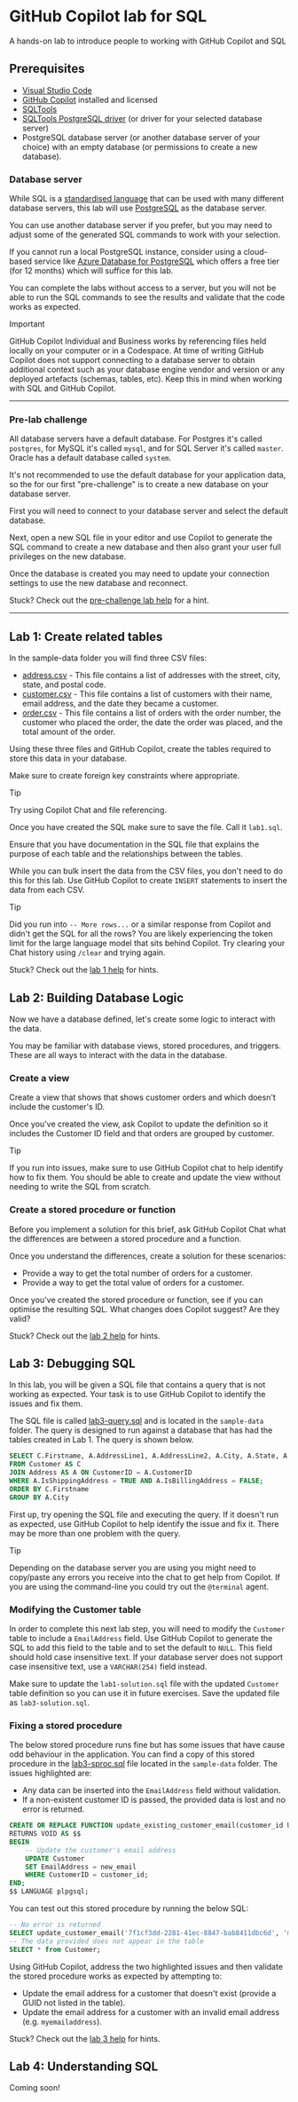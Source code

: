 # GitHub Copilot lab for SQL

A hands-on lab to introduce people to working with GitHub Copilot and SQL

## Prerequisites

- [Visual Studio Code](https://code.visualstudio.com/)
- [GitHub Copilot](https://copilot.github.com/) installed and licensed
- [SQLTools](https://marketplace.visualstudio.com/items?itemName=mtxr.sqltools)
- [SQLTools PostgreSQL driver](https://marketplace.visualstudio.com/items?itemName=mtxr.sqltools-driver-pg) (or driver for your selected database server)
- PostgreSQL database server (or another database server of your choice) with an empty database (or permissions to create a new database).

### Database server

While SQL is a [standardised language](https://en.wikipedia.org/wiki/SQL#Interoperability_and_standardization) that can be used with many different database servers, this lab will use [PostgreSQL](https://www.postgresql.org/) as the database server.

You can use another database server if you prefer, but you may need to adjust some of the generated SQL commands to work with your selection.

If you cannot run a local PostgreSQL instance, consider using a cloud-based service like [Azure Database for PostgreSQL](https://learn.microsoft.com/azure/postgresql/flexible-server/how-to-deploy-on-azure-free-account) which offers a free tier (for 12 months) which will suffice for this lab.

You can complete the labs without access to a server, but you will not be able to run the SQL commands to see the results and validate that the code works as expected.

> [!IMPORTANT]
> GitHub Copilot Individual and Business works by referencing files held locally on your computer or in a Codespace. At time of writing GitHub Copilot does not support connecting to a database server to obtain additional context such as your database engine vendor and version or any deployed artefacts (schemas, tables, etc). Keep this in mind when working with SQL and GitHub Copilot.

---

### Pre-lab challenge

All database servers have a default database. For Postgres it's called `postgres`, for MySQL it's called `mysql`, and for SQL Server it's called `master`. Oracle has a default database called `system`.

It's not recommended to use the default database for your application data, so the for our first "pre-challenge" is to create a new database on your database server.

First you will need to connect to your database server and select the default database.

Next, open a new SQL file in your editor and use Copilot to generate the SQL command to create a new database and then also grant your user full privileges on the new database.

Once the database is created you may need to update your connection settings to use the new database and reconnect.

Stuck? Check out the [pre-challenge lab help](help/pre-challenge.md) for a hint.

---

## Lab 1: Create related tables

In the sample-data folder you will find three CSV files:

- [address.csv](sample-data/address.csv) - This file contains a list of addresses with the street, city, state, and postal code.
- [customer.csv](sample-data/customer.csv) - This file contains a list of customers with their name, email address, and the date they became a customer.
- [order.csv](sample-data/order.csv) - This file contains a list of orders with the order number, the customer who placed the order, the date the order was placed, and the total amount of the order.

Using these three files and GitHub Copilot, create the tables required to store this data in your database.

Make sure to create foreign key constraints where appropriate.

> [!TIP]
> Try using Copilot Chat and file referencing.

Once you have created the SQL make sure to save the file. Call it `lab1.sql`.

Ensure that you have documentation in the SQL file that explains the purpose of each table and the relationships between the tables.

While you can bulk insert the data from the CSV files, you don't need to do this for this lab. Use GitHub Copilot to create `INSERT` statements to insert the data from each CSV.

> [!TIP]
> Did you run into `-- More rows...` or a similar response from Copilot and didn't get the SQL for all the rows? You are likely experiencing the token limit for the large language model that sits behind Copilot. Try clearing your Chat history using `/clear` and trying again.

Stuck? Check out the [lab 1 help](help/lab1.md) for hints.

## Lab 2: Building Database Logic

Now we have a database defined, let's create some logic to interact with the data.

You may be familiar with database views, stored procedures, and triggers. These are all ways to interact with the data in the database.

### Create a view

Create a view that shows that shows customer orders and which doesn't include the customer's ID.

Once you've created the view, ask Copilot to update the definition so it includes the Customer ID field and that orders are grouped by customer.

> [!TIP]
> If you run into issues, make sure to use GitHub Copilot chat to help identify how to fix them. You should be able to create and update the view without needing to write the SQL from scratch.

### Create a stored procedure or function

Before you implement a solution for this brief, ask GitHub Copilot Chat what the differences are between a stored procedure and a function.

Once you understand the differences, create a solution for these scenarios:

- Provide a way to get the total number of orders for a customer.
- Provide a way to get the total value of orders for a customer.

Once you've created the stored procedure or function, see if you can optimise the resulting SQL. What changes does Copilot suggest? Are they valid?

Stuck? Check out the [lab 2 help](help/lab2.md) for hints.

## Lab 3: Debugging SQL

In this lab, you will be given a SQL file that contains a query that is not working as expected. Your task is to use GitHub Copilot to identify the issues and fix them.

The SQL file is called [lab3-query.sql](sample-data/lab3-query.sql) and is located in the `sample-data` folder. The query is designed to run against a database that has had the tables created in Lab 1. The query is shown below.

```sql
SELECT C.Firstname, A.AddressLine1, A.AddressLine2, A.City, A.State, A.ZipCode
FROM Customer AS C
JOIN Address AS A ON CustomerID = A.CustomerID
WHERE A.IsShippingAddress = TRUE AND A.IsBillingAddress = FALSE;
ORDER BY C.Firstname
GROUP BY A.City 
```

First up, try opening the SQL file and executing the query. If it doesn't run as expected, use GitHub Copilot to help identify the issue and fix it. There may be more than one problem with the query.

> [!TIP]
> Depending on the database server you are using you might need to copy/paste any errors you receive into the chat to get help from Copilot. If you are using the command-line you could try out the `@terminal` agent.

### Modifying the Customer table

In order to complete this next lab step, you will need to modify the `Customer` table to include a `EmailAddress` field. Use GitHub Copilot to generate the SQL to add this field to the table and to set the default to `NULL`. This field should hold case insensitive text. If your database server does not support case insensitive text, use a `VARCHAR(254)` field instead.

Make sure to update the `lab1-solution.sql` file with the updated `Customer` table definition so you can use it in future exercises. Save the updated file as `lab3-solution.sql`.

### Fixing a stored procedure

The below stored procedure runs fine but has some issues that have cause odd behaviour in the application. You can find a copy of this stored procedure in the [lab3-sproc.sql](sample-data/lab3-sproc.sql) file located in the `sample-data` folder. The issues highlighted are:

- Any data can be inserted into the `EmailAddress` field without validation.
- If a non-existent customer ID is passed, the provided data is lost and no error is returned.

```sql
CREATE OR REPLACE FUNCTION update_existing_customer_email(customer_id UUID, new_email CITEXT)
RETURNS VOID AS $$
BEGIN
    -- Update the customer's email address
    UPDATE Customer
    SET EmailAddress = new_email
    WHERE CustomerID = customer_id;
END;
$$ LANGUAGE plpgsql;
```

You can test out this stored procedure by running the below SQL:

```sql
-- No error is returned
SELECT update_customer_email('7f1cf3dd-2281-41ec-8847-bab8411dbc6d', 'myemailaddress');
-- The data provided does not appear in the table
SELECT * from Customer;
```

Using GitHub Copilot, address the two highlighted issues and then validate the stored procedure works as expected by attempting to:

- Update the email address for a customer that doesn't exist (provide a GUID not listed in the table).
- Update the email address for a customer with an invalid email address (e.g. `myemailaddress`).

Stuck? Check out the [lab 3 help](help/lab3.md) for hints.

## Lab 4: Understanding SQL

Coming soon!
